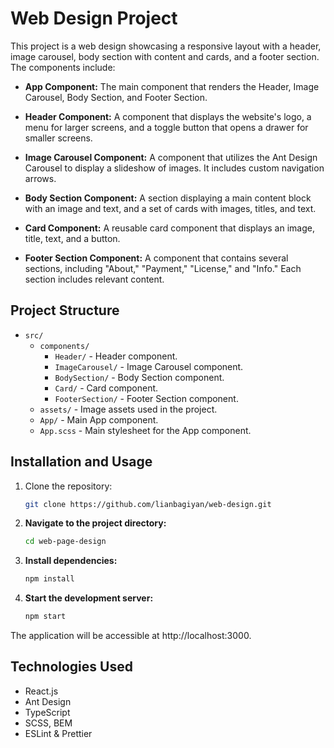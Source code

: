 # Web Design Project

This project is a web design showcasing a responsive layout with a header, image carousel, body section with content and cards, and a footer section. The components include:

- **App Component:** The main component that renders the Header, Image Carousel, Body Section, and Footer Section.

- **Header Component:** A component that displays the website's logo, a menu for larger screens, and a toggle button that opens a drawer for smaller screens.

- **Image Carousel Component:** A component that utilizes the Ant Design Carousel to display a slideshow of images. It includes custom navigation arrows.

- **Body Section Component:** A section displaying a main content block with an image and text, and a set of cards with images, titles, and text.

- **Card Component:** A reusable card component that displays an image, title, text, and a button.

- **Footer Section Component:** A component that contains several sections, including "About," "Payment," "License," and "Info." Each section includes relevant content.

## Project Structure

- `src/`
  - `components/`
    - `Header/` - Header component.
    - `ImageCarousel/` - Image Carousel component.
    - `BodySection/` - Body Section component.
    - `Card/` - Card component.
    - `FooterSection/` - Footer Section component.
  - `assets/` - Image assets used in the project.
  - `App/` - Main App component.
  - `App.scss` - Main stylesheet for the App component.

## Installation and Usage

1. Clone the repository:

   ```bash
   git clone https://github.com/lianbagiyan/web-design.git

2. **Navigate to the project directory:**

   ```bash
   cd web-page-design

   ```

3. **Install dependencies:**

   ```bash
   npm install
   ```

4. **Start the development server:**

   ```bash
   npm start

   ```

The application will be accessible at http://localhost:3000.

## Technologies Used

- React.js
- Ant Design
- TypeScript
- SCSS, BEM
- ESLint & Prettier

